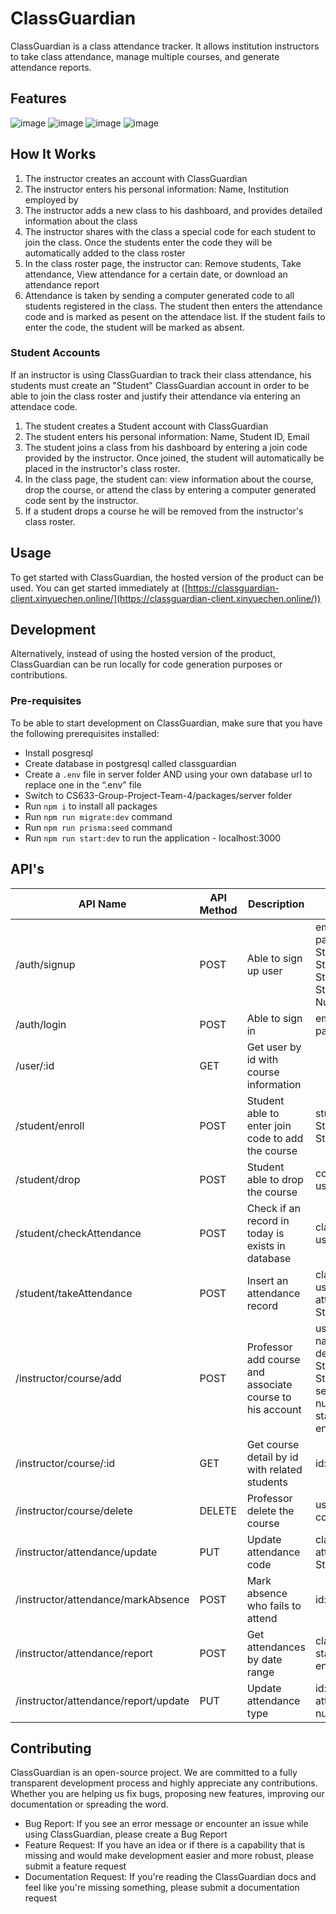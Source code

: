 # ClassGuardian 

ClassGuardian is a class attendance tracker. It allows institution instructors to take class attendance, manage multiple courses, and generate attendance reports.

## Features
![image](https://github.com/Summer-luna/ClassGuardian/assets/79678727/9e90a472-fe8f-4472-8142-18fe03206e6e) ![image](https://github.com/Summer-luna/ClassGuardian/assets/79678727/1264720a-1dc5-44d4-83ad-a3bb022de1f5) ![image](https://github.com/Summer-luna/ClassGuardian/assets/79678727/3a10208c-e85a-4eab-8c03-e0a03eb103bc) ![image](https://github.com/Summer-luna/ClassGuardian/assets/79678727/d60087e7-e928-40be-b591-63d015ec491d)

## How It Works

1. The instructor creates an account with ClassGuardian
2. The instructor enters his personal information: Name, Institution employed by
3. The instructor adds a new class to his dashboard, and provides detailed information about the class
4. The instructor shares with the class a special code for each student to join the class. Once the students enter the code they will be automatically added to the class roster
5. In the class roster page, the instructor can: Remove students, Take attendance, View attendance for a certain date, or download an attendance report
6. Attendance is taken by sending a computer generated code to all students registered in the class. The student then enters the attendance code and is marked as pesent on the attendace list. If the student fails to enter the code, the student will be marked as absent.

### Student Accounts

If an instructor is using ClassGuardian to track their class attendance, his students must create an "Student" ClassGuardian account in order to be able to join the class roster and justify their attendance via entering an attendace code.

1. The student creates a Student account with ClassGuardian
2. The student enters his personal information: Name, Student ID, Email
3. The student joins a class from his dashboard by entering a join code provided by the instructor. Once joined, the student will automatically be placed in the instructor's class roster.
4. In the class page, the student can: view information about the course, drop the course, or attend the class by entering a computer generated code sent by the instructor.
5. If a student drops a course he will be removed from the instructor's class roster.

## Usage

To get started with ClassGuardian, the hosted version of the product can be used. You can get started immediately at ([https://classguardian-client.xinyuechen.online/](https://classguardian-client.xinyuechen.online/)) 

## Development

Alternatively, instead of using the hosted version of the product, ClassGuardian can be run locally for code generation purposes or contributions.

### Pre-requisites
To be able to start development on ClassGuardian, make sure that you have the following prerequisites installed:

* Install posgresql
* Create database in postgresql called classguardian
* Create a `.env` file in server folder AND using your own database url to replace one in the “.env” file
* Switch to CS633-Group-Project-Team-4/packages/server folder
* Run `npm i` to install all packages
* Run `npm run migrate:dev` command
* Run `npm run prisma:seed` command
* Run `npm run start:dev` to run the application - localhost:3000

## API's

| API Name | API Method | Description | Inputs |
| -------- | ---------- | ----------- | ------ |
| /auth/signup | POST | Able to sign up user | email: String, password: String, lastName: String, firstName String, buId: String, role: Number |
| /auth/login | POST | Able to sign in | email: String, password: String |
| /user/:id | GET | Get user by id with course information | |
| /student/enroll | POST | Student able to enter join code to add the course | studentID: String, joinCode: String |
| /student/drop | POST | Student able to drop the course | courseId: String, userId: String | 
| /student/checkAttendance | POST | Check if an record in today is exists in database | classId: String, userId: String |
| /student/takeAttendance | POST | Insert an attendance record | classId: String, userId: String, attendanceCode: String |
| /instructor/course/add | POST | Professor add course and associate course to his account | userId: String, name: String, description: String, location: String, semesterId: number, startDate: date, endDate: date |
| /instructor/course/:id | GET | Get course detail by id with related students | id: String |
| /instructor/course/delete | DELETE | Professor delete the course | userId: String, courseId: String |
| /instructor/attendance/update | PUT | Update attendance code | classId: String, attendanceCode: String |
| /instructor/attendance/markAbsence | POST | Mark absence who fails to attend | id: String |
| /instructor/attendance/report | POST | Get attendances by date range | classId: String, startDate: date, endDate: date |
| /instructor/attendance/report/update | PUT | Update attendance type | id: String, attendanceType: number |

## Contributing

ClassGuardian is an open-source project. We are committed to a fully transparent development process and highly appreciate any contributions. Whether you are helping us fix bugs, proposing new features, improving our documentation or spreading the word.

* Bug Report: If you see an error message or encounter an issue while using ClassGuardian, please create a Bug Report
* Feature Request: If you have an idea or if there is a capability that is missing and would make development easier and more robust, please submit a feature request
* Documentation Request: If you're reading the ClassGuardian docs and feel like you're missing something, please submit a documentation request


